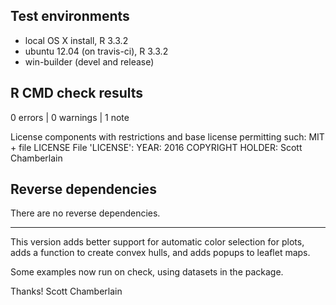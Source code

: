 ## Test environments

* local OS X install, R 3.3.2
* ubuntu 12.04 (on travis-ci), R 3.3.2
* win-builder (devel and release)

## R CMD check results

0 errors | 0 warnings | 1 note

   License components with restrictions and base license permitting such:
     MIT + file LICENSE
   File 'LICENSE':
     YEAR: 2016
     COPYRIGHT HOLDER: Scott Chamberlain
     
## Reverse dependencies

There are no reverse dependencies.

---

This version adds better support for automatic color selection 
for plots, adds a function to create convex hulls, and 
adds popups to leaflet maps.

Some examples now run on check, using datasets in the package.

Thanks! 
Scott Chamberlain
